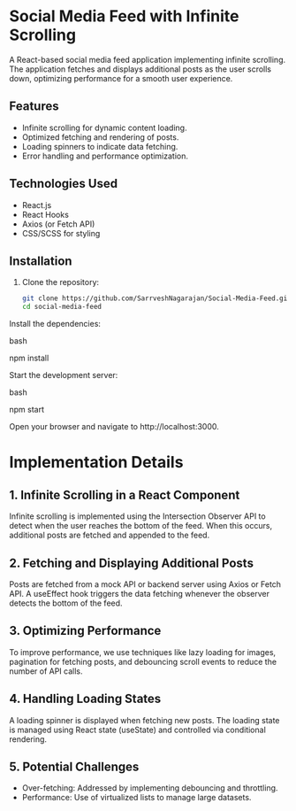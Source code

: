 # Social Media Feed with Infinite Scrolling

A React-based social media feed application implementing infinite scrolling. The application fetches and displays additional posts as the user scrolls down, optimizing performance for a smooth user experience.

## Features

- Infinite scrolling for dynamic content loading.
- Optimized fetching and rendering of posts.
- Loading spinners to indicate data fetching.
- Error handling and performance optimization.

## Technologies Used

- React.js
- React Hooks
- Axios (or Fetch API)
- CSS/SCSS for styling

## Installation

1. Clone the repository:

   ```bash
   git clone https://github.com/SarrveshNagarajan/Social-Media-Feed.git
   cd social-media-feed

Install the dependencies:

bash

npm install

Start the development server:

bash

npm start

Open your browser and navigate to http://localhost:3000.

# Implementation Details
## 1. Infinite Scrolling in a React Component

Infinite scrolling is implemented using the Intersection Observer API to detect when the user reaches the bottom of the feed. When this occurs, additional posts are fetched and appended to the feed.

## 2. Fetching and Displaying Additional Posts

Posts are fetched from a mock API or backend server using Axios or Fetch API. A useEffect hook triggers the data fetching whenever the observer detects the bottom of the feed.

## 3. Optimizing Performance

To improve performance, we use techniques like lazy loading for images, pagination for fetching posts, and debouncing scroll events to reduce the number of API calls.

## 4. Handling Loading States

A loading spinner is displayed when fetching new posts. The loading state is managed using React state (useState) and controlled via conditional rendering.

## 5. Potential Challenges

+ Over-fetching: Addressed by implementing debouncing and throttling.
+ Performance: Use of virtualized lists to manage large datasets.
